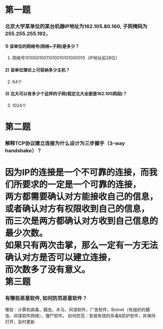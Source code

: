 第一题  
 =====  
 ### 北京大学某单位的某台机器IP地址为162.105.80.160, 子网掩码为255.255.255.192，    
#### 1) 该单位的网络号(网络+子网)是多少？  
1. 网络号10100010011010010101000010（IP地址前28位）  
#### 2) 该单位理论上可容纳多少主机？  
2. 64个  
#### 3) 北大可以有多少个这样的子网(假定北大全部是162.105网段)？  
3. 1024个  

第二题  
=======  
### 解释TCP协议建立连接为什么设计为三步握手（3-way handshake）？  

因为IP的连接是一个不可靠的连接，而我们所要求的一定是一个可靠的连接，  
两方都需要确认对方能接收自己的信息，或者确认对方有权限收到自己的信息，  
而三次是两方都确认对方收到自己信息的最少次数。  
如果只有两次击掌，那么一定有一方无法确认对方是否可以建立连接，  
而次数多了没有意义。  
第三题
========  
### 有哪些恶意软件, 如何防范恶意软件？  
哪些：计算机病毒，蠕虫，木马，间谍软件，广告软件，Botnet（有组织的蠕虫、间谍软件网络），僵尸软件。
如何防范：安装有效的杀毒&防护软件，并保持打开，及时更新

